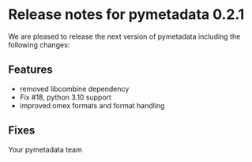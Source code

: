 # Release notes for pymetadata 0.2.1

We are pleased to release the next version of pymetadata including the 
following changes:

## Features
- removed libcombine dependency
- Fix #18, python 3.10 support
- improved omex formats and format handling

## Fixes

Your pymetadata team
